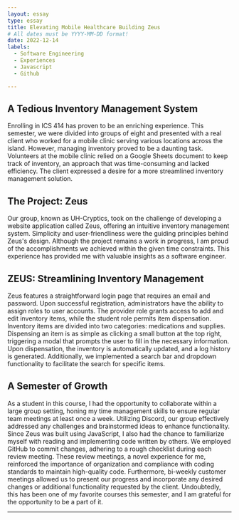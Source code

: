 ```yaml
---
layout: essay
type: essay
title: Elevating Mobile Healthcare Building Zeus
# All dates must be YYYY-MM-DD format!
date: 2022-12-14
labels:
  - Software Engineering
  - Experiences
  - Javascript
  - Github

---
```


## A Tedious Inventory Management System

Enrolling in ICS 414 has proven to be an enriching experience. This semester, we were divided into groups of eight and presented with a real client who worked for a mobile clinic serving various locations across the island. However, managing inventory proved to be a daunting task. Volunteers at the mobile clinic relied on a Google Sheets document to keep track of inventory, an approach that was time-consuming and lacked efficiency. The client expressed a desire for a more streamlined inventory management solution.

## The Project: Zeus

Our group, known as UH-Cryptics, took on the challenge of developing a website application called Zeus, offering an intuitive inventory management system. Simplicity and user-friendliness were the guiding principles behind Zeus's design. Although the project remains a work in progress, I am proud of the accomplishments we achieved within the given time constraints. This experience has provided me with valuable insights as a software engineer.

## ZEUS: Streamlining Inventory Management

Zeus features a straightforward login page that requires an email and password. Upon successful registration, administrators have the ability to assign roles to user accounts. The provider role grants access to add and edit inventory items, while the student role permits item dispensation. Inventory items are divided into two categories: medications and supplies. Dispensing an item is as simple as clicking a small button at the top right, triggering a modal that prompts the user to fill in the necessary information. Upon dispensation, the inventory is automatically updated, and a log history is generated. Additionally, we implemented a search bar and dropdown functionality to facilitate the search for specific items.

## A Semester of Growth

As a student in this course, I had the opportunity to collaborate within a large group setting, honing my time management skills to ensure regular team meetings at least once a week. Utilizing Discord, our group effectively addressed any challenges and brainstormed ideas to enhance functionality. Since Zeus was built using JavaScript, I also had the chance to familiarize myself with reading and implementing code written by others. We employed GitHub to commit changes, adhering to a rough checklist during each review meeting. These review meetings, a novel experience for me, reinforced the importance of organization and compliance with coding standards to maintain high-quality code. Furthermore, bi-weekly customer meetings allowed us to present our progress and incorporate any desired changes or additional functionality requested by the client. Undoubtedly, this has been one of my favorite courses this semester, and I am grateful for the opportunity to be a part of it.

---